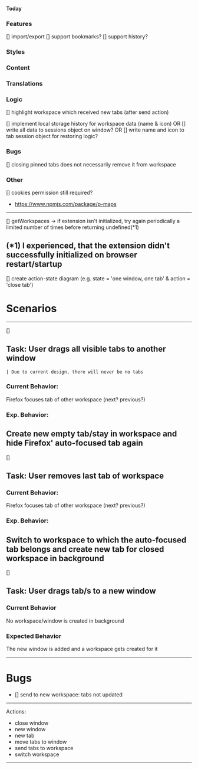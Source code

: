 **Today**
### Features
[] import/export
[] support bookmarks?
[] support history?
### Styles
### Content
### Translations
### Logic
[] highlight workspace which received new tabs (after send action)

[] implement local storage history for workspace data (name & icon) OR
[] write all data to sessions object on window? OR
[] write name and icon to tab session object for restoring logic?

### Bugs
[] closing pinned tabs does not necessarily remove it from workspace
### Other
[] cookies permission still required?
- https://www.npmjs.com/package/p-maps
---
[] getWorkspaces -> if extension isn't initialized, try again periodically a limited number of times before returning undefined(*1)

(*1) I experienced, that the extension didn't successfully initialized on browser restart/startup
---
[] create action-state diagram (e.g. state = 'one window, one tab' & action = 'close tab')


# Scenarios
---
[]
## Task: User drags all visible tabs to another window
	| Due to current design, there will never be no tabs
### Current Behavior: 
Firefox focuses tab of other workspace (next? previous?)
### Exp. Behavior:
Create new empty tab/stay in workspace and hide Firefox' auto-focused tab again
---
[]
## Task: User removes last tab of workspace
### Current Behavior: 
Firefox focuses tab of other workspace (next? previous?)
### Exp. Behavior: 
Switch to workspace to which the auto-focused tab belongs and create new tab for closed workspace in background
---
[]
## Task: User drags tab/s to a new window
### Current Behavior
No workspace/window is created in background
### Expected Behavior
The new window is added and a workspace gets created for it

---
# Bugs

- [] send to new workspace: tabs not updated


---
Actions:
 - close window
 - new window
 - new tab
 - move tabs to window
 - send tabs to workspace
 - switch workspace


---

<!-- Options -->
<!--
	<div class="flex flex-wrap gap-2 justify-stretch items-stretch">
		<div class="bg-red-50 flex-grow p-2 rounded-md min-w-20">
			<h1>Moin</h1>
		</div>
		<div class="bg-green-50 w-[-moz-available] max-w-[500px] p-2 rounded-md min-w-20">
			<h1>Moin</h1>
		</div>
		<div class="bg-blue-50 flex-grow p-2 rounded-md min-w-20">
			<h1>Moin</h1>
		</div>
	</div>
-->